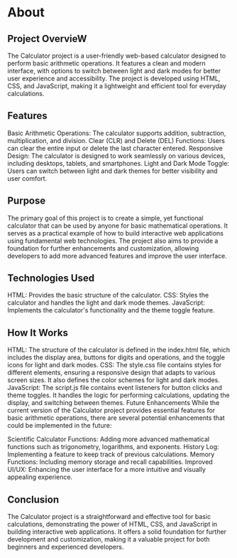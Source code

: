 # About
## Project OvervieW
The Calculator project is a user-friendly web-based calculator designed to perform basic arithmetic operations. It features a clean and modern interface, with options to switch between light and dark modes for better user experience and accessibility. The project is developed using HTML, CSS, and JavaScript, making it a lightweight and efficient tool for everyday calculations.

## Features
Basic Arithmetic Operations: The calculator supports addition, subtraction, multiplication, and division.
Clear (CLR) and Delete (DEL) Functions: Users can clear the entire input or delete the last character entered.
Responsive Design: The calculator is designed to work seamlessly on various devices, including desktops, tablets, and smartphones.
Light and Dark Mode Toggle: Users can switch between light and dark themes for better visibility and user comfort.

## Purpose
The primary goal of this project is to create a simple, yet functional calculator that can be used by anyone for basic mathematical operations. It serves as a practical example of how to build interactive web applications using fundamental web technologies. The project also aims to provide a foundation for further enhancements and customization, allowing developers to add more advanced features and improve the user interface.

## Technologies Used
HTML: Provides the basic structure of the calculator.
CSS: Styles the calculator and handles the light and dark mode themes.
JavaScript: Implements the calculator's functionality and the theme toggle feature.

## How It Works
HTML: The structure of the calculator is defined in the index.html file, which includes the display area, buttons for digits and operations, and the toggle icons for light and dark modes.
CSS: The style.css file contains styles for different elements, ensuring a responsive design that adapts to various screen sizes. It also defines the color schemes for light and dark modes.
JavaScript: The script.js file contains event listeners for button clicks and theme toggles. It handles the logic for performing calculations, updating the display, and switching between themes.
Future Enhancements
While the current version of the Calculator project provides essential features for basic arithmetic operations, there are several potential enhancements that could be implemented in the future:

Scientific Calculator Functions: Adding more advanced mathematical functions such as trigonometry, logarithms, and exponents.
History Log: Implementing a feature to keep track of previous calculations.
Memory Functions: Including memory storage and recall capabilities.
Improved UI/UX: Enhancing the user interface for a more intuitive and visually appealing experience.

## Conclusion
The Calculator project is a straightforward and effective tool for basic calculations, demonstrating the power of HTML, CSS, and JavaScript in building interactive web applications. It offers a solid foundation for further development and customization, making it a valuable project for both beginners and experienced developers.
